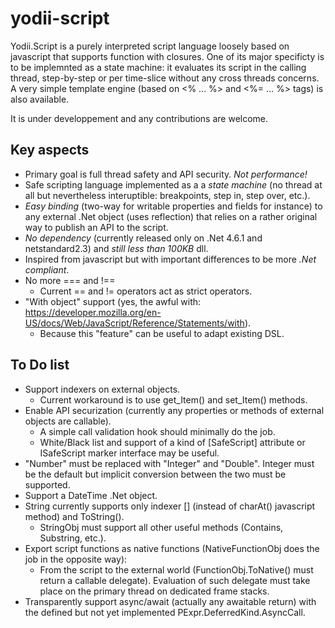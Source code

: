 # yodii-script

Yodii.Script is a purely interpreted script language loosely based on javascript that supports function
with closures. One of its major specificty is to be implemnted as a state machine: it evaluates its
script in the calling thread, step-by-step or per time-slice without any cross threads concerns.
A very simple template engine (based on &lt;% ... %&gt; and &lt;%= ... %&gt; tags) is also available.

It is under developpement and any contributions are welcome.

## Key aspects
- Primary goal is full thread safety and API security. *Not performance!*
- Safe scripting language implemented as a a *state machine* (no thread at all but nevertheless interuptible: breakpoints, step in, step over, etc.).
- *Easy binding* (two-way for writable properties and fields for instance) to any external .Net object (uses reflection) that relies on a rather original way to publish an API to the script.
- *No dependency* (currently released only on .Net 4.6.1 and netstandard2.3) and *still less than 100KB* dll.
- Inspired from javascript but with important differences to be more *.Net compliant*.
- No more === and !==
  - Current == and != operators act as strict operators.
- "With object" support (yes, the awful with: https://developer.mozilla.org/en-US/docs/Web/JavaScript/Reference/Statements/with). 
  - Because this "feature" can be useful to adapt existing DSL.

## To Do list
- Support indexers on external objects.
  - Current workaround is to use get_Item() and set_Item() methods.
- Enable API securization (currently any properties or methods of external objects are callable).
  - A simple call validation hook should minimally do the job.
  - White/Black list and support of a kind of [SafeScript] attribute or ISafeScript marker interface may be useful.
- "Number" must be replaced with "Integer" and "Double". Integer must be the default but implicit conversion between 
  the two must be supported.
- Support a DateTime .Net object.
- String currently supports only indexer [] (instead of charAt() javascript method) and ToString().
  - StringObj must support all other useful methods (Contains, Substring, etc.).
- Export script functions as native functions (NativeFunctionObj does the job in the opposite way):
  - From the script to the external world (FunctionObj.ToNative() must return a callable delegate). 
    Evaluation of such delegate must take place on the primary thread on dedicated frame stacks.
- Transparently support async/await (actually any awaitable return) with the defined 
  but not yet implemented PExpr.DeferredKind.AsyncCall.

